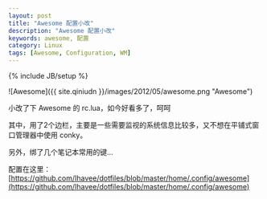 ```yaml
---
layout: post
title: "Awesome 配置小改"
description: "Awesome 配置小改"
keywords: awesome, 配置
category: Linux
tags: [Awesome, Configuration, WM]
---
```

{% include JB/setup %}

![Awesome]({{ site.qiniudn }}/images/2012/05/awesome.png "Awesome")

小改了下 Awesome 的 rc.lua，如今好看多了，呵呵

<!-- more -->
其中，用了2个边栏，主要是一些需要监视的系统信息比较多，又不想在平铺式窗口管理器中使用 conky。

另外，绑了几个笔记本常用的键…

配置在这里：[https://github.com/Ihavee/dotfiles/blob/master/home/.config/awesome](https://github.com/Ihavee/dotfiles/blob/master/home/.config/awesome)
